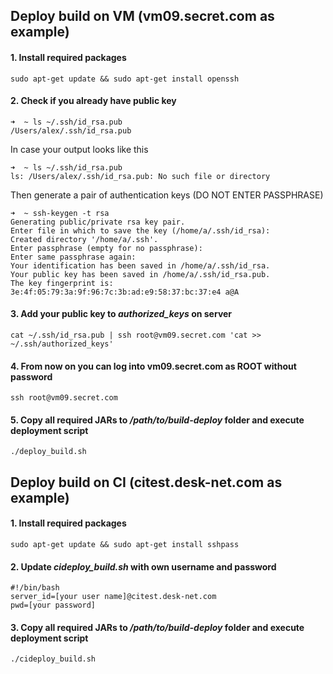 ## Deploy build on VM (vm09.secret.com as example)

#### 1. Install required packages 
`sudo apt-get update && sudo apt-get install openssh`

#### 2. Check if you already have public key
```
➜  ~ ls ~/.ssh/id_rsa.pub  
/Users/alex/.ssh/id_rsa.pub
```

In case your output looks like this
```
➜  ~ ls ~/.ssh/id_rsa.pub
ls: /Users/alex/.ssh/id_rsa.pub: No such file or directory
``` 

Then generate a pair of authentication keys (DO NOT ENTER PASSPHRASE)
```
➜  ~ ssh-keygen -t rsa
Generating public/private rsa key pair.
Enter file in which to save the key (/home/a/.ssh/id_rsa): 
Created directory '/home/a/.ssh'.
Enter passphrase (empty for no passphrase): 
Enter same passphrase again: 
Your identification has been saved in /home/a/.ssh/id_rsa.
Your public key has been saved in /home/a/.ssh/id_rsa.pub.
The key fingerprint is:
3e:4f:05:79:3a:9f:96:7c:3b:ad:e9:58:37:bc:37:e4 a@A
```

#### 3. Add your public key to _authorized_keys_ on server
`cat ~/.ssh/id_rsa.pub | ssh root@vm09.secret.com 'cat >> ~/.ssh/authorized_keys'`

#### 4. From now on you can log into vm09.secret.com as ROOT without password
`ssh root@vm09.secret.com`

#### 5. Copy all required JARs to _/path/to/build-deploy_ folder and execute deployment script
`./deploy_build.sh`

## Deploy build on CI (citest.desk-net.com as example)

#### 1. Install required packages 
`sudo apt-get update && sudo apt-get install sshpass`

#### 2. Update _cideploy_build.sh_ with own username and password
```
#!/bin/bash
server_id=[your user name]@citest.desk-net.com
pwd=[your password]
```

#### 3. Copy all required JARs to _/path/to/build-deploy_ folder and execute deployment script
`./cideploy_build.sh`